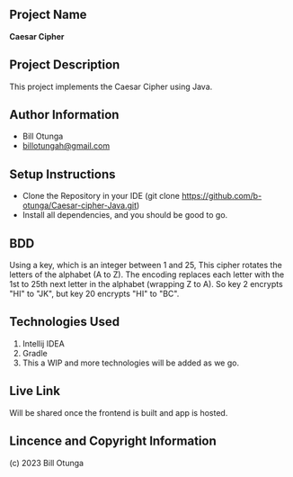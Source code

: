 ## Project Name
   **Caesar Cipher**

## Project Description
This project implements the Caesar Cipher using Java.  
   
 
## Author Information
   * Bill Otunga
   * billotungah@gmail.com

## Setup Instructions
* Clone the Repository in your IDE (git clone https://github.com/b-otunga/Caesar-cipher-Java.git)
* Install all dependencies, and you should be good to go.

## BDD
Using a key, which is an integer between 1 and 25, This cipher rotates the letters of the alphabet (A to Z). The encoding replaces each letter with the 1st to 25th next letter in the alphabet (wrapping Z to A). So key 2 encrypts "HI" to "JK", but key 20 encrypts "HI" to "BC".
   
## Technologies Used
1. Intellij IDEA
2. Gradle
3. This a WIP and more technologies will be added as we go. 


## Live Link
   Will be shared once the frontend is built and app is hosted.

## Lincence and Copyright Information
   (c) 2023 Bill Otunga
